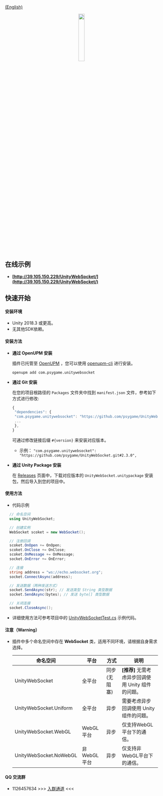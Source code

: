 
[(English)](README_EN.md)

<div align=center>
  <img src="https://s1.ax1x.com/2020/08/21/dYIAQU.png" width=20%/>
</div>

## **在线示例**

- **[http://39.105.150.229/UnityWebSocket/](http://39.105.150.229/UnityWebSocket/)**


## **快速开始**

#### 安装环境

- Unity 2018.3 或更高。
- 无其他SDK依赖。


#### 安装方法

- **通过 OpenUPM 安装**

  插件已托管至 [OpenUPM](https://openupm.com) ，您可以使用 [openupm-cli](https://github.com/openupm/openupm-cli) 进行安装。
  ```
  openupm add com.psygame.unitywebsocket
  ```

- **通过 Git 安装**

  在您的项目根路径的 `Packages` 文件夹中找到 `manifest.json` 文件，参考如下方式进行修改:
  ```js
  {
   "dependencies": {
   "com.psygame.unitywebsocket": "https://github.com/psygame/UnityWebSocket.git",
   ...
   },
  }
  ```

  可通过修改链接后缀 `#{version}` 来安装对应版本。
  * 示例： `"com.psygame.unitywebsocket": "https://github.com/psygame/UnityWebSocket.git#2.3.0",`


- **通过 Unity Package 安装**

  在 [Releases](https://github.com/psygame/UnityWebSocket/releases) 页面中，下载对应版本的 `UnityWebSocket.unitypackage` 安装包，然后导入到您的项目中。


#### 使用方法

- 代码示例
```csharp
  // 命名空间
  using UnityWebSocket;

  // 创建实例
  WebSocket scoket = new WebSocket();

  // 注册回调
  scoket.OnOpen += OnOpen;
  scoket.OnClose += OnClose;
  scoket.OnMessage += OnMessage;
  socket.OnError += OnError;

  // 连接
  string address = "ws://echo.websocket.org";
  socket.ConnectAsync(address);

  // 发送数据（两种发送方式）
  socket.SendAsync(str); // 发送类型 String 类型数据
  socket.SendAsync(bytes); // 发送 byte[] 类型数据

  // 关闭连接
  socket.CloseAsync();
  ```

- 详细使用方法可参考项目中的 [UnityWebSocketTest.cs](Assets/UnityWebSocket/Tests/UnityWebSocketTest.cs) 示例代码。



#### 注意（Warning）

- 插件中多个命名空间中存在 **WebSocket** 类，适用不同环境，请根据自身需求选择。

  命名空间 | 平台 | 方式 |  说明  
  -|-|-|-
  UnityWebSocket | 全平台 | 同步(无阻塞) | **[推荐]** 无需考虑异步回调使用 Unity 组件的问题。
  UnityWebSocket.Uniform | 全平台 | 异步 | 需要考虑异步回调使用 Unity 组件的问题。
  UnityWebSocket.WebGL | WebGL平台 | 异步 | 仅支持WebGL平台下的通信。
  UnityWebSocket.NoWebGL | 非WebGL平台 | 异步  | 仅支持非WebGL平台下的通信。

#### QQ 交流群
- 1126457634 >>> [入群通道](https://qm.qq.com/cgi-bin/qm/qr?k=KcexYJ9aYwogFXbj2aN0XHH5b2G7ICmd) <<<
